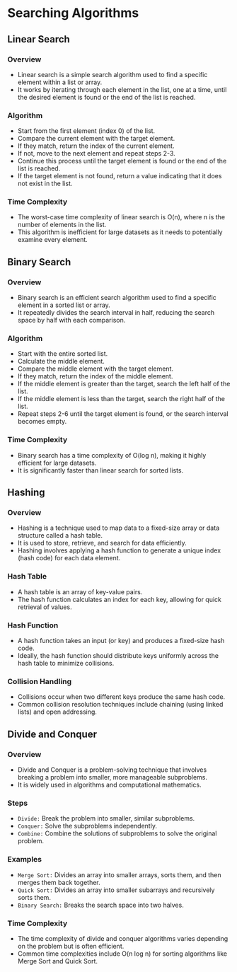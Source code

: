 # Searching Algorithms

## Linear Search
### Overview
- Linear search is a simple search algorithm used to find a specific element within a list or array.
- It works by iterating through each element in the list, one at a time, until the desired element is found or the end of the list is reached.
### Algorithm
- Start from the first element (index 0) of the list.
- Compare the current element with the target element.
- If they match, return the index of the current element.
- If not, move to the next element and repeat steps 2-3.
- Continue this process until the target element is found or the end of the list is reached.
- If the target element is not found, return a value indicating that it does not exist in the list.
### Time Complexity
- The worst-case time complexity of linear search is O(n), where n is the number of elements in the list.
- This algorithm is inefficient for large datasets as it needs to potentially examine every element.
## Binary Search
### Overview
- Binary search is an efficient search algorithm used to find a specific element in a sorted list or array.
- It repeatedly divides the search interval in half, reducing the search space by half with each comparison.
### Algorithm
- Start with the entire sorted list.
- Calculate the middle element.
- Compare the middle element with the target element.
- If they match, return the index of the middle element.
- If the middle element is greater than the target, search the left half of the list.
- If the middle element is less than the target, search the right half of the list.
- Repeat steps 2-6 until the target element is found, or the search interval becomes empty.
### Time Complexity
- Binary search has a time complexity of O(log n), making it highly efficient for large datasets.
- It is significantly faster than linear search for sorted lists.
## Hashing
### Overview
- Hashing is a technique used to map data to a fixed-size array or data structure called a hash table.
- It is used to store, retrieve, and search for data efficiently.
- Hashing involves applying a hash function to generate a unique index (hash code) for each data element.
### Hash Table
- A hash table is an array of key-value pairs.
- The hash function calculates an index for each key, allowing for quick retrieval of values.
### Hash Function
- A hash function takes an input (or key) and produces a fixed-size hash code.
- Ideally, the hash function should distribute keys uniformly across the hash table to minimize collisions.
### Collision Handling
- Collisions occur when two different keys produce the same hash code.
- Common collision resolution techniques include chaining (using linked lists) and open addressing.
## Divide and Conquer
### Overview
- Divide and Conquer is a problem-solving technique that involves breaking a problem into smaller, more manageable subproblems.
- It is widely used in algorithms and computational mathematics.
### Steps
- ```Divide:``` Break the problem into smaller, similar subproblems.
- ```Conquer:``` Solve the subproblems independently.
- ```Combine:``` Combine the solutions of subproblems to solve the original problem.
### Examples
- ```Merge Sort:``` Divides an array into smaller arrays, sorts them, and then merges them back together.
- ```Quick Sort:``` Divides an array into smaller subarrays and recursively sorts them.
- ```Binary Search:```  Breaks the search space into two halves.
### Time Complexity
- The time complexity of divide and conquer algorithms varies depending on the problem but is often efficient.
- Common time complexities include O(n log n) for sorting algorithms like Merge Sort and Quick Sort.
